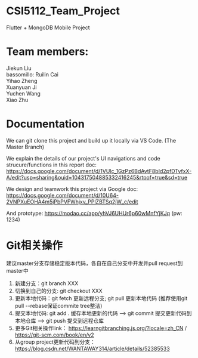 # CSI5112_Team_Project
Flutter + MongoDB Mobile Project  
# Team members:  
Jiekun Liu  
bassomillo: Ruilin Cai  
Yihao Zheng  
Xuanyuan Ji  
Yuchen Wang  
Xiao Zhu  

# Documentation
We can git clone this project and build up it locally via VS Code. (The Master Branch)  

We explain the details of our project's UI navigations and code strucure/functions in this report doc: https://docs.google.com/document/d/1VUlc_1GzPz6BdAvtF8bId2pfDTvfxX-A/edit?usp=sharing&ouid=104317504885332416245&rtpof=true&sd=true  

We design and teamwork this project via Google doc: https://docs.google.com/document/d/10U64-2VNPXuEOHA4m5jPbPVFWhjxv_PPlZBTSq2jW_c/edit  

And prototype: https://modao.cc/app/yhVJ6UHUr6p60wMnfYjKJq (pw: 1234)  

# Git相关操作
建议master分支存储稳定版本代码，各自在自己分支中开发并pull request到master中
1. 新建分支：git branch XXX 
2. 切换到自己的分支: git checkout XXX
3. 更新本地代码：git fetch 更新远程分支; git pull 更新本地代码 (推荐使用git pull --rebase保证commite tree整洁)
4. 提交本地代码: git add . 缓存本地更新的代码 --> git commit 提交更新代码到本地仓库 --> git push 提交到远程仓库
5. 更多Git相关操作link： https://learngitbranching.js.org/?locale=zh_CN / https://git-scm.com/book/en/v2
6. 从group project更新代码到分支：https://blog.csdn.net/WANTAWAY314/article/details/52385533

